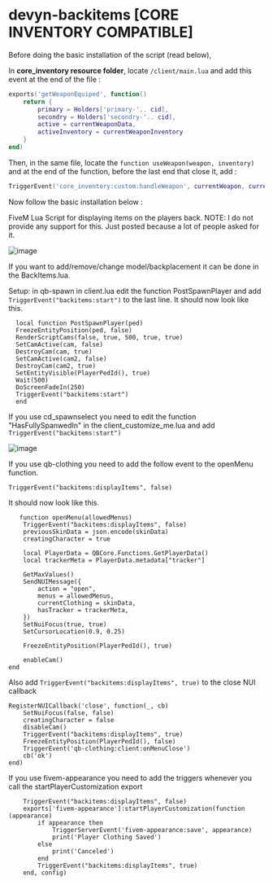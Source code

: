 # devyn-backitems [CORE INVENTORY COMPATIBLE]

Before doing the basic installation of the script (read below), 

In **core_inventory resource folder**, locate `/client/main.lua` and add this event at the end of the file :
```lua 
exports('getWeaponEquiped', function()
    return { 
        primary = Holders['primary-'.. cid],
        secondry = Holders['secondry-'.. cid],
        active = currentWeaponData,
        activeInventory = currentWeaponInventory
    }
end)
```

Then, in the same file, locate the `function useWeapon(weapon, inventory)` and at the end of the function, before the last end that close it, add :
```lua
TriggerEvent('core_inventory:custom:handleWeapon', currentWeapon, currentWeaponData, currentWeaponInventory)
```

Now follow the basic installation below :

FiveM Lua Script for displaying items on the players back.
NOTE: I do not provide any support for this. Just posted because a lot of people asked for it.

![image](https://user-images.githubusercontent.com/7463741/154128851-a8325962-1ef3-4a08-ad5e-048dcb0e023b.png)

If you want to add/remove/change model/backplacement it can be done in the BackItems.lua.



Setup:
  in qb-spawn in client.lua edit the function PostSpawnPlayer and add ```TriggerEvent("backitems:start")``` to the last line.
  It should now look like this.
  ```  
    local function PostSpawnPlayer(ped)
    FreezeEntityPosition(ped, false)
    RenderScriptCams(false, true, 500, true, true)
    SetCamActive(cam, false)
    DestroyCam(cam, true)
    SetCamActive(cam2, false)
    DestroyCam(cam2, true)
    SetEntityVisible(PlayerPedId(), true)
    Wait(500)
    DoScreenFadeIn(250)
    TriggerEvent("backitems:start")
    end
```

If you use cd_spawnselect you need to edit the function "HasFullySpanwedIn" in the client_customize_me.lua and add  ```TriggerEvent("backitems:start")```

![image](https://user-images.githubusercontent.com/7463741/154318777-3c59ce86-47c6-4f11-b51e-5df52666ed10.png)


If you use qb-clothing you need to add the follow event to the openMenu function.

```TriggerEvent("backitems:displayItems", false)``` 

It should now look like this.

```
   function openMenu(allowedMenus)
    TriggerEvent("backitems:displayItems", false)
    previousSkinData = json.encode(skinData)
    creatingCharacter = true

    local PlayerData = QBCore.Functions.GetPlayerData()
    local trackerMeta = PlayerData.metadata["tracker"]

    GetMaxValues()
    SendNUIMessage({
        action = "open",
        menus = allowedMenus,
        currentClothing = skinData,
        hasTracker = trackerMeta,
    })
    SetNuiFocus(true, true)
    SetCursorLocation(0.9, 0.25)

    FreezeEntityPosition(PlayerPedId(), true)

    enableCam()
end
```

Also add ```TriggerEvent("backitems:displayItems", true)``` to the close NUI callback
```
RegisterNUICallback('close', function(_, cb)
    SetNuiFocus(false, false)
    creatingCharacter = false
    disableCam()
    TriggerEvent("backitems:displayItems", true)
    FreezeEntityPosition(PlayerPedId(), false)
    TriggerEvent('qb-clothing:client:onMenuClose')
    cb('ok')
end)

```

If you use fivem-appearance you need to add the triggers whenever you call the startPlayerCustomization export

```	
	TriggerEvent("backitems:displayItems", false)
	exports['fivem-appearance']:startPlayerCustomization(function (appearance)
		if appearance then
			TriggerServerEvent('fivem-appearance:save', appearance)
			print('Player Clothing Saved')
		else
			print('Canceled')
		end
		TriggerEvent("backitems:displayItems", true)
	end, config)
 ```
